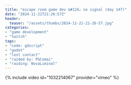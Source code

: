 ```yaml
---
title: "escape room game dev &#124; no signal (day 147)"
date: "2024-11-21T21:26:57Z"
header:
  teaser: "/assets/thumbs/2024-11-21-21-26-57.jpg"
categories:
- "game development"
- "twitch"
tags:
- "code: gdscript"
- "godot"
- "lost contact"
- "raided by: PGComai"
- "raiding: NovaLiminal"
---
```

{% include video id="1032214067" provider="vimeo" %}
